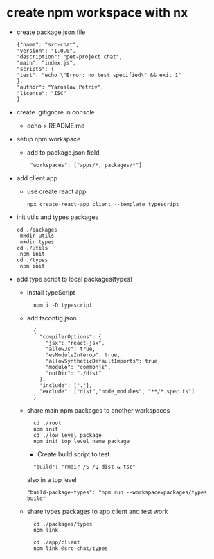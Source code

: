# create npm workspace with nx
  - create package.json file
      ```
    {"name": "src-chat",
    "version": "1.0.0",
    "description": "pet-project chat",
    "main": "index.js",
    "scripts": {
      "test": "echo \"Error: no test specified\" && exit 1"
     },
    "author": "Yaroslav Petriv",
    "license": "ISC"
    }
    ```
  - create .gitignore in console
    - echo > README.md

  - setup npm workspace 
    - add to package.json field
        ```
         "workspaces": ["apps/*, packages/*"]
        ```
  - add client app
    - use create react app
        ```
        npx create-react-app client --template typescript
        ```
  - init utils and types packages
    ```
    cd ./packages
     mkdir utils
     mkdir types
    cd ./utils
     npm init
    cd ./types
     npm init
    ````
  - add type script to local packages(types)
    - install typeScript
      ```
        npm i -D typescript
      ```
    - add tsconfig.json
      ```
        {
          "compilerOptions": {
            "jsx": "react-jsx",
            "allowJs": true,
            "esModuleInterop": true,
            "allowSyntheticDefaultImports": true,
            "module": "commonjs",
            "outDir": "./dist"
          },
          "include": ["."],
          "exclude": ["dist","node_modules", "**/*.spec.ts"]
        }
      ```
    - share main npm packages to another workspaces
      ```
        cd ./root
        npm init
        cd ./low level package
        npm init top level name package
      ```
      - Create build script to test
      ```
        "build": "rmdir /S /Q dist & tsc"
      ```
      also in a top level
      ```
      "build-package-types": "npm run --workspace=packages/types build"
      ```
    - share types packages to app client and test work
      ```
        cd ./packages/types
        npm link
      ```
      ```
        cd ./app/client
        npm link @src-chat/types
      ```